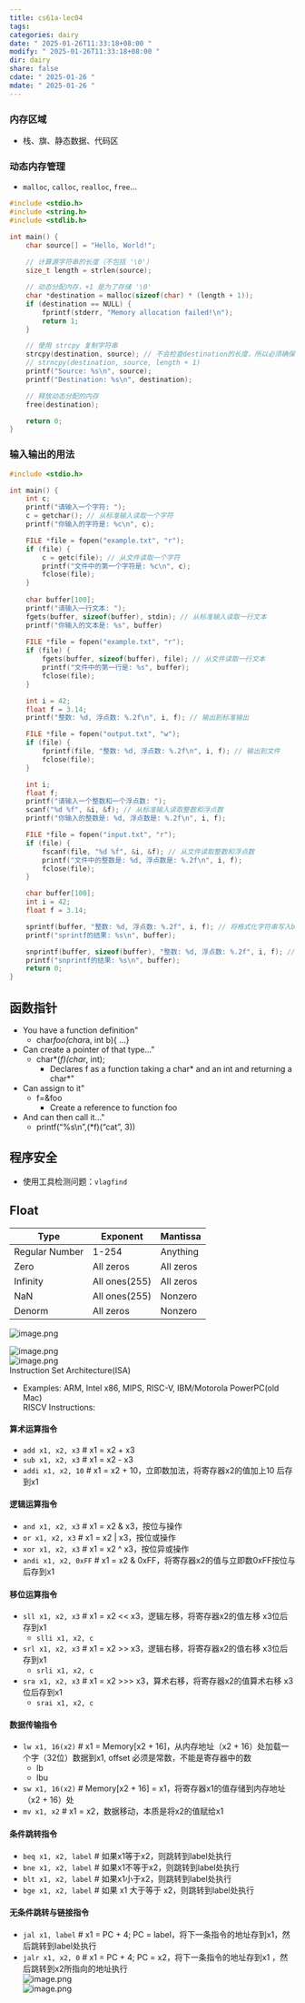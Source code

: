 ```yaml
---
title: cs61a-lec04
tags: 
categories: dairy
date: " 2025-01-26T11:33:18+08:00 "
modify: " 2025-01-26T11:33:18+08:00 "
dir: dairy
share: false
cdate: " 2025-01-26 "
mdate: " 2025-01-26 "
---
```


### 内存区域

- 栈、旗、静态数据、代码区

### 动态内存管理

- `malloc`, `calloc`, `realloc`, `free`...

```c
#include <stdio.h>
#include <string.h>
#include <stdlib.h>

int main() {
    char source[] = "Hello, World!";
    
    // 计算源字符串的长度（不包括 '\0'）
    size_t length = strlen(source);

    // 动态分配内存，+1 是为了存储 '\0'
    char *destination = malloc(sizeof(char) * (length + 1));
    if (destination == NULL) {
        fprintf(stderr, "Memory allocation failed!\n");
        return 1;
    }

    // 使用 strcpy 复制字符串
    strcpy(destination, source); // 不会检查destination的长度，所以必须确保有足够的长度
    // strncpy(destination, source, length + 1) 
    printf("Source: %s\n", source);
    printf("Destination: %s\n", destination);

    // 释放动态分配的内存
    free(destination);

    return 0;
}
```

### 输入输出的用法

```c
#include <stdio.h>

int main() {
    int c;
    printf("请输入一个字符: ");
    c = getchar(); // 从标准输入读取一个字符
    printf("你输入的字符是: %c\n", c);

    FILE *file = fopen("example.txt", "r");
    if (file) {
        c = getc(file); // 从文件读取一个字符
        printf("文件中的第一个字符是: %c\n", c);
        fclose(file);
    }
	
	char buffer[100];
    printf("请输入一行文本: ");
    fgets(buffer, sizeof(buffer), stdin); // 从标准输入读取一行文本
    printf("你输入的文本是: %s", buffer)
    
    FILE *file = fopen("example.txt", "r");
    if (file) {
        fgets(buffer, sizeof(buffer), file); // 从文件读取一行文本
        printf("文件中的第一行是: %s", buffer);
        fclose(file);
    }

	int i = 42;
    float f = 3.14;
    printf("整数: %d, 浮点数: %.2f\n", i, f); // 输出到标准输出

    FILE *file = fopen("output.txt", "w");
    if (file) {
        fprintf(file, "整数: %d, 浮点数: %.2f\n", i, f); // 输出到文件
        fclose(file);
    }

    int i;
    float f;
    printf("请输入一个整数和一个浮点数: ");
    scanf("%d %f", &i, &f); // 从标准输入读取整数和浮点数
    printf("你输入的整数是: %d, 浮点数是: %.2f\n", i, f);

    FILE *file = fopen("input.txt", "r");
    if (file) {
        fscanf(file, "%d %f", &i, &f); // 从文件读取整数和浮点数
        printf("文件中的整数是: %d, 浮点数是: %.2f\n", i, f);
        fclose(file);
    }

    char buffer[100];
    int i = 42;
    float f = 3.14;

    sprintf(buffer, "整数: %d, 浮点数: %.2f", i, f); // 将格式化字符串写入buffer
    printf("sprintf的结果: %s\n", buffer);

    snprintf(buffer, sizeof(buffer), "整数: %d, 浮点数: %.2f", i, f); // 安全地写入buffer
    printf("snprintf的结果: %s\n", buffer);
    return 0;
}
```

## 函数指针

- You have a function definition"
	- char*foo(char*a, int b){ …}
- Can create a pointer of that type…"
	- char*(*f)(char*, int);
		- Declares f as a function taking a char* and an int and returning a char*"
- Can assign to it"
	- f=&foo
		- Create a reference to function foo
- And can then call it..."
	- printf(“%s\n”,(*f)(“cat”, 3))

## 程序安全

- 使用工具检测问题：`vlagfind`

## Float

| Type|Exponent|Mantissa|
| ---|---|---|
| Regular Number|1-254|Anything|
| Zero|All zeros|All zeros|
| Infinity|All ones(255)|All zeros|
| NaN|All ones(255)|Nonzero|
| Denorm|All zeros|Nonzero|  

![image.png](https://raw.githubusercontent.com/Tendourisu/images/master/202501292309113.png)

![image.png](https://raw.githubusercontent.com/Tendourisu/images/master/202501292309457.png)  
![image.png](https://raw.githubusercontent.com/Tendourisu/images/master/202501292309207.png)  
Instruction Set Architecture(ISA)

- Examples: ARM, Intel x86, MIPS, RISC-V, IBM/Motorola PowerPC(old Mac)  
RISCV Instructions:

#### 算术运算指令

- `add x1, x2, x3` # x1 = x2 + x3
- `sub x1, x2, x3` # x1 = x2 - x3
- `addi x1, x2, 10` # x1 = x2 + 10，立即数加法，将寄存器x2的值加上10 后存到x1

#### 逻辑运算指令

- `and x1, x2, x3` # x1 = x2 & x3，按位与操作
- `or x1, x2, x3` # x1 = x2 | x3，按位或操作
- `xor x1, x2, x3` # x1 = x2 ^ x3，按位异或操作
- `andi x1, x2, 0xFF` # x1 = x2 & 0xFF，将寄存器x2的值与立即数0xFF按位与后存到x1

#### 移位运算指令

- `sll x1, x2, x3` # x1 = x2 << x3，逻辑左移，将寄存器x2的值左移 x3位后存到x1
	- `slli x1, x2, c`
- `srl x1, x2, x3` # x1 = x2 >> x3，逻辑右移，将寄存器x2的值右移 x3位后存到x1
	- `srli x1, x2, c`
- `sra x1, x2, x3` # x1 = x2 >>> x3，算术右移，将寄存器x2的值算术右移 x3位后存到x1
	- `srai x1, x2, c`

#### 数据传输指令

- `lw x1, 16(x2)` # x1 = Memory[x2 + 16]，从内存地址（x2 + 16）处加载一个字（32位）数据到x1, offset 必须是常数，不能是寄存器中的数
	- lb
	- lbu
- `sw x1, 16(x2)` # Memory[x2 + 16] = x1，将寄存器x1的值存储到内存地址（x2 + 16）处
- `mv x1, x2` # x1 = x2，数据移动，本质是将x2的值赋给x1

#### 条件跳转指令

- `beq x1, x2, label` # 如果x1等于x2，则跳转到label处执行
- `bne x1, x2, label` # 如果x1不等于x2，则跳转到label处执行
- `blt x1, x2, label` # 如果x1小于x2，则跳转到label处执行
- `bge x1, x2, label` # 如果 x1 大于等于 x2，则跳转到label处执行

#### 无条件跳转与链接指令

- `jal x1, label` # x1 = PC + 4; PC = label，将下一条指令的地址存到x1，然后跳转到label处执行
- `jalr x1, x2, 0` # x1 = PC + 4; PC = x2，将下一条指令的地址存到x1 ，然后跳转到x2所指向的地址执行  
![image.png](https://raw.githubusercontent.com/Tendourisu/images/master/202501301427052.png)  
![image.png](https://raw.githubusercontent.com/Tendourisu/images/master/202501301500307.png)
